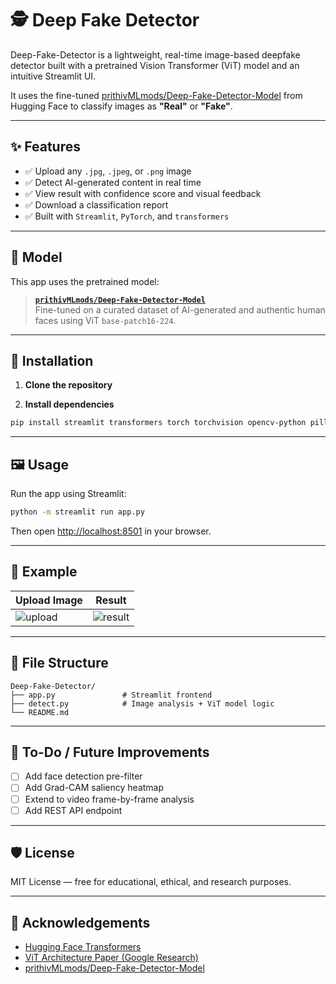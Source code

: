 # 🕵️ Deep Fake Detector

Deep-Fake-Detector is a lightweight, real-time image-based deepfake detector built with a pretrained Vision Transformer (ViT) model and an intuitive Streamlit UI.

It uses the fine-tuned [prithivMLmods/Deep-Fake-Detector-Model](https://huggingface.co/prithivMLmods/Deep-Fake-Detector-Model) from Hugging Face to classify images as **"Real"** or **"Fake"**.

---

## ✨ Features

- ✅ Upload any `.jpg`, `.jpeg`, or `.png` image
- ✅ Detect AI-generated content in real time
- ✅ View result with confidence score and visual feedback
- ✅ Download a classification report
- ✅ Built with `Streamlit`, `PyTorch`, and `transformers`

---

## 🧠 Model

This app uses the pretrained model:
> **[`prithivMLmods/Deep-Fake-Detector-Model`](https://huggingface.co/prithivMLmods/Deep-Fake-Detector-Model)**  
> Fine-tuned on a curated dataset of AI-generated and authentic human faces using ViT `base-patch16-224`.

---

## 🚀 Installation

1. **Clone the repository**

2. **Install dependencies**
```bash
pip install streamlit transformers torch torchvision opencv-python pillow
```

---

## 🖼️ Usage

Run the app using Streamlit:

```bash
python -m streamlit run app.py
```

Then open [http://localhost:8501](http://localhost:8501) in your browser.

---

## 🧪 Example

| Upload Image | Result |
|--------------|--------|
| ![upload](images/sample_upload.jpg) | ![result](images/sample_result.jpg) |

---

## 📁 File Structure

```
Deep-Fake-Detector/
├── app.py               # Streamlit frontend
├── detect.py            # Image analysis + ViT model logic
└── README.md
```

---

## 🧩 To-Do / Future Improvements

- [ ] Add face detection pre-filter
- [ ] Add Grad-CAM saliency heatmap
- [ ] Extend to video frame-by-frame analysis
- [ ] Add REST API endpoint

---

## 🛡️ License

MIT License — free for educational, ethical, and research purposes.

---

## 🙌 Acknowledgements

- [Hugging Face Transformers](https://huggingface.co/docs/transformers/index)
- [ViT Architecture Paper (Google Research)](https://arxiv.org/abs/2010.11929)
- [prithivMLmods/Deep-Fake-Detector-Model](https://huggingface.co/prithivMLmods/Deep-Fake-Detector-Model)
